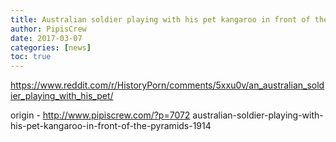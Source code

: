 ```yaml
---
title: Australian soldier playing with his pet kangaroo in front of the pyramids (1914)
author: PipisCrew
date: 2017-03-07
categories: [news]
toc: true
---
```


https://www.reddit.com/r/HistoryPorn/comments/5xxu0v/an_australian_soldier_playing_with_his_pet/

origin - http://www.pipiscrew.com/?p=7072 australian-soldier-playing-with-his-pet-kangaroo-in-front-of-the-pyramids-1914